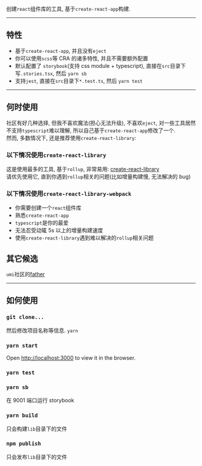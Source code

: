 创建`react`组件库的工具, 基于`create-react-app`构建.

---

## 特性

- 基于`create-react-app`, 并且没有`eject`
- 你可以使用`scss`等 CRA 的诸多特性, 并且不需要额外配置
- 默认配置了 `storybook`(支持 css module + typescript), 直接在`src`目录下写`.stories.tsx`, 然后 `yarn sb`
- 支持`jest`, 直接在`src`目录下`*.test.ts`, 然后 `yarn test`

---

## 何时使用

社区有好几种选择, 但我不喜欢魔法(担心无法升级), 不喜欢`eject`, 对一些工具居然不支持`typescript`难以理解, 所以自己基于`create-react-app`修改了一个.\
然而, 多数情况下, 还是推荐使用`create-react-library`:

### 以下情况使用`create-react-library`

这是使用最多的工具, 基于`rollup`, 非常易用:
[create-react-library](https://github.com/transitive-bullshit/create-react-library)\
请优先使用它, 直到你遇到`rollup`相关的问题(比如增量构建慢, 无法解决的 bug)

### 以下情况使用`create-react-library-webpack`

- 你需要创建一个`react`组件库
- 熟悉`create-react-app`
- `typescript`是你的最爱
- 无法忍受动辄 5s 以上的增量构建速度
- 使用`create-react-library`遇到难以解决的`rollup`相关问题

## 其它候选

`umi`社区的[father](https://github.com/umijs/father)

---

## 如何使用

### `git clone...`

然后修改项目名称等信息.
`yarn`

### `yarn start`

Open [http://localhost:3000](http://localhost:3000) to view it in the browser.

### `yarn test`

### `yarn sb`

在 9001 端口运行 storybook

### `yarn build`

只会构建`lib`目录下的文件

### `npm publish`

只会发布`lib`目录下的文件
